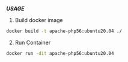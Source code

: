 ***USAGE***

1. Build docker image
```bash
docker build -t apache-php56:ubuntu20.04 ./
```
2. Run Container
```bash
docker run -dit apache-php56:ubuntu20.04
```